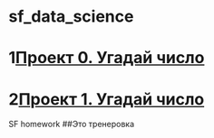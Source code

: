 #  sf_data_science


# 1[Проект 0. Угадай число ](https://github.com/s1454/sf_data_science/tree/main/project0)

# 2[Проект 1. Угадай число ](https://github.com/s1454/sf_data_science/tree/main/unit1.project1)



SF homework
##Это тренеровка
